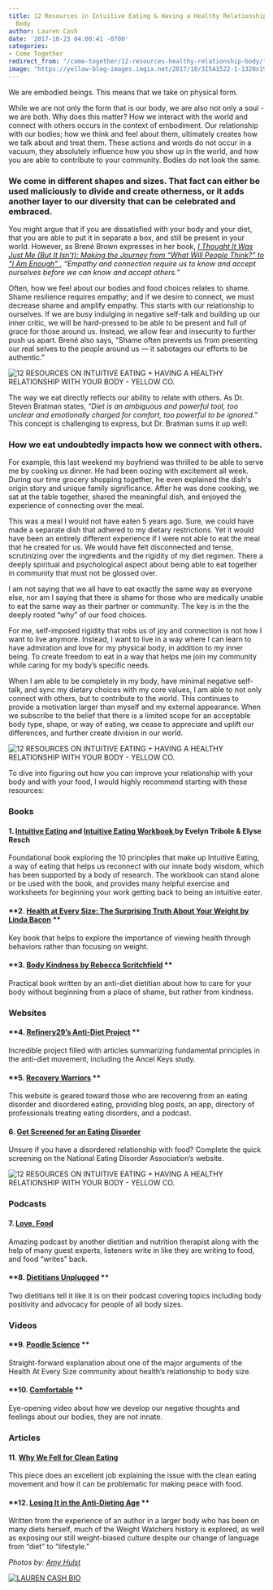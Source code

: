 ```yaml
---
title: 12 Resources in Intuitive Eating & Having a Healthy Relationship With Your
  Body
author: Lauren Cash
date: '2017-10-23 04:00:41 -0700'
categories:
- Come Together
redirect_from: "/come-together/12-resources-healthy-relationship-body/"
image: "https://yellow-blog-images.imgix.net/2017/10/3I5A1522-1-1320x1980.jpg"
---
```


We are embodied beings. This means that we take on physical form.

<!-- more -->

While we are not only the form that is our body, we are also not only a soul -
we are both. Why does this matter? How we interact with the world and connect
with others occurs in the context of embodiment. Our relationship with our
bodies; how we think and feel about them, ultimately creates how we talk about
and treat them. These actions and words do not occur in a vacuum, they
absolutely influence how you show up in the world, and how you are able to
contribute to your community. Bodies do not look the same.

### **We come in different shapes and sizes. That fact can either be used maliciously to divide and create otherness, or it adds another layer to our diversity that can be celebrated and embraced.**

You might argue that if you are dissatisfied with your body and your diet, that
you are able to put it in separate a box, and still be present in your world.
However, as Brené Brown expresses in her book,
[_I Thought It Was Just Me (But It Isn’t): Making the Journey from “What Will People Think?” to “I Am Enough”_ ](https://www.amazon.com/Thought-Was-Just-but-isnt/dp/1491513853),
_“Empathy and connection require us to know and accept ourselves before we can
know and accept others.”_

Often, how we feel about our bodies and food choices relates to shame. Shame
resilience requires empathy; and if we desire to connect, we must decrease shame
and amplify empathy. This starts with our relationship to ourselves. If we are
busy indulging in negative self-talk and building up our inner critic, we will
be hard-pressed to be able to be present and full of grace for those around us.
Instead, we allow fear and insecurity to further push us apart. Brené also says,
“Shame often prevents us from presenting our real selves to the people around us
— it sabotages our efforts to be authentic.”

![12 RESOURCES ON INTUITIVE EATING + HAVING A HEALTHY RELATIONSHIP WITH YOUR BODY - YELLOW CO.](https://yellow-blog-images.imgix.net/2017/10/3I5A1662.jpg)

The way we eat directly reflects our ability to relate with others. As Dr.
Steven Bratman states, _“Diet is an ambiguous and powerful tool, too unclear and
emotionally charged for comfort, too powerful to be ignored.”_ This concept is
challenging to express, but Dr. Bratman sums it up well:

### **How we eat undoubtedly impacts how we connect with others.**

For example, this last weekend my boyfriend was thrilled to be able to serve me
by cooking us dinner. He had been oozing with excitement all week. During our
time grocery shopping together, he even explained the dish's origin story and
unique family significance. After he was done cooking, we sat at the table
together, shared the meaningful dish, and enjoyed the experience of connecting
over the meal.

This was a meal I would not have eaten 5 years ago. Sure, we could have made a
separate dish that adhered to my dietary restrictions. Yet it would have been an
entirely different experience if I were not able to eat the meal that he created
for us. We would have felt disconnected and tense, scrutinizing over the
ingredients and the rigidity of my diet regimen. There a deeply spiritual and
psychological aspect about being able to eat together in community that must not
be glossed over.

I am not saying that we all have to eat exactly the same way as everyone else,
nor am I saying that there is shame for those who are medically unable to eat
the same way as their partner or community. The key is in the the deeply rooted
“why” of our food choices.

For me, self-imposed rigidity that robs us of joy and connection is not how I
want to live anymore. Instead, I want to live in a way where I can learn to have
admiration and love for my physical body, in addition to my inner being. To
create freedom to eat in a way that helps me join my community while caring for
my body’s specific needs.

When I am able to be completely in my body, have minimal negative self-talk, and
sync my dietary choices with my core values, I am able to not only connect with
others, but to contribute to the world. This continues to provide a motivation
larger than myself and my external appearance. When we subscribe to the belief
that there is a limited scope for an acceptable body type, shape, or way of
eating, we cease to appreciate and uplift our differences, and further create
division in our world.

![12 RESOURCES ON INTUITIVE EATING + HAVING A HEALTHY RELATIONSHIP WITH YOUR BODY - YELLOW CO.](https://yellow-blog-images.imgix.net/2017/10/3I5A1339.jpg)

To dive into figuring out how you can improve your relationship with your body
and with your food, I would highly recommend starting with these resources:

### **Books**

#### **1. [Intuitive Eating](http://a.co/coonmpE) and [Intuitive Eating Workbook ](http://a.co/9mFbxpR)by Evelyn Tribole & Elyse Resch**

Foundational book exploring the 10 principles that make up Intuitive Eating, a
way of eating that helps us reconnect with our innate body wisdom, which has
been supported by a body of research. The workbook can stand alone or be used
with the book, and provides many helpful exercise and worksheets for beginning
your work getting back to being an intuitive eater.

#### **2. [Health at Every Size: The Surprising Truth About Your Weight by Linda Bacon](http://a.co/goBA6La) **

Key book that helps to explore the importance of viewing health through
behaviors rather than focusing on weight.

#### **3. [Body Kindness by Rebecca Scritchfield](http://a.co/iHCmZl6) **

Practical book written by an anti-diet dietitian about how to care for your body
without beginning from a place of shame, but rather from kindness.

### **Websites**

#### **4. [Refinery29’s Anti-Diet Project](http://www.refinery29.com/the-anti-diet-project) **

Incredible project filled with articles summarizing fundamental principles in
the anti-diet movement, including the Ancel Keys study.

#### **5. [Recovery Warriors](http://recoverywarriors.com) **

This website is geared toward those who are recovering from an eating disorder
and disordered eating, providing blog posts, an app, directory of professionals
treating eating disorders, and a podcast.

#### **6. [Get Screened for an Eating Disorder](https://www.nationaleatingdisorders.org/screening-tool)**

Unsure if you have a disordered relationship with food? Complete the quick
screening on the National Eating Disorder Association’s website.

![12 RESOURCES ON INTUITIVE EATING + HAVING A HEALTHY RELATIONSHIP WITH YOUR BODY - YELLOW CO.](https://yellow-blog-images.imgix.net/2017/10/3I5A1563.jpg)

### **Podcasts**

#### **7. [Love, Food](http://www.juliedillonrd.com/lovefoodpodcast/)**

Amazing podcast by another dietitian and nutrition therapist along with the help
of many guest experts, listeners write in like they are writing to food, and
food “writes” back.

#### **8. [Dietitians Unplugged](https://itunes.apple.com/us/podcast/dietitians-unplugged-podcast/id1044293380?mt=2) **

Two dietitians tell it like it is on their podcast covering topics including
body positivity and advocacy for people of all body sizes.

### **Videos**

#### **9. [Poodle Science](https://youtu.be/H89QQfXtc-k) **

Straight-forward explanation about one of the major arguments of the Health At
Every Size community about health’s relationship to body size.

#### **10. [Comfortable](https://youtu.be/f0tEcxLDDd4) **

Eye-opening video about how we develop our negative thoughts and feelings about
our bodies, they are not innate.

### **Articles**

#### **11. [Why We Fell for Clean Eating](https://www.theguardian.com/lifeandstyle/2017/aug/11/why-we-fell-for-clean-eating)**

This piece does an excellent job explaining the issue with the clean eating
movement and how it can be problematic for making peace with food.

#### **12. [Losing It in the Anti-Dieting Age](https://www.nytimes.com/2017/08/02/magazine/weight-watchers-oprah-losing-it-in-the-anti-dieting-age.html?mcubz=3) **

Written from the experience of an author in a larger body who has been on many
diets herself, much of the Weight Watchers history is explored, as well as
exposing our still weight-biased culture despite our change of language from
“diet” to “lifestyle.”

_Photos by: [Amy Hulst](https://www.instagram.com/amyhulstforpresident/)_

[![LAUREN CASH BIO](https://yellow-blog-images.imgix.net/2016/03/LAUREN-CASH-BIO.jpg)](https://laurencashrdn.com/)
